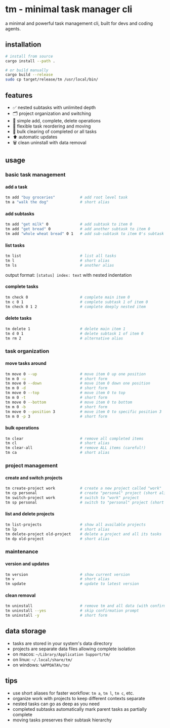 # tm - minimal task manager cli

a minimal and powerful task management cli, built for devs and coding agents.

## installation

```bash
# install from source
cargo install --path .

# or build manually
cargo build --release
sudo cp target/release/tm /usr/local/bin/
```

## features

- ✅ nested subtasks with unlimited depth
- 🗂️ project organization and switching
- 📝 simple add, complete, delete operations
- 🔄 flexible task reordering and moving
- 🧹 bulk clearing of completed or all tasks
- ⬆️ automatic updates
- 🗑️ clean uninstall with data removal

## usage

### basic task management

#### add a task
```bash
tm add "buy groceries"           # add root level task
tm a "walk the dog"              # short alias
```

#### add subtasks
```bash
tm add "get milk" 0              # add subtask to item 0
tm add "get bread" 0             # add another subtask to item 0
tm add "whole wheat bread" 0 1   # add sub-subtask to item 0's subtask 1
```

#### list tasks
```bash
tm list                          # list all tasks
tm l                             # short alias
tm ls                            # another alias
```

output format: `[status] index: text` with nested indentation

#### complete tasks
```bash
tm check 0                       # complete main item 0
tm c 0 1                         # complete subtask 1 of item 0
tm check 0 1 2                   # complete deeply nested item
```

#### delete tasks
```bash
tm delete 1                      # delete main item 1
tm d 0 1                         # delete subtask 1 of item 0
tm rm 2                          # alternative alias
```

### task organization

#### move tasks around
```bash
tm move 0 --up                   # move item 0 up one position
tm m 0 -u                        # short form
tm move 0 --down                 # move item 0 down one position
tm m 0 -d                        # short form
tm move 0 --top                  # move item 0 to top
tm m 0 -t                        # short form
tm move 0 --bottom               # move item 0 to bottom
tm m 0 -b                        # short form
tm move 0 --position 3           # move item 0 to specific position 3
tm m 0 -p 3                      # short form
```

#### bulk operations
```bash
tm clear                         # remove all completed items
tm cl                            # short alias
tm clear-all                     # remove ALL items (careful!)
tm ca                            # short alias
```

### project management

#### create and switch projects
```bash
tm create-project work           # create a new project called "work"
tm cp personal                   # create "personal" project (short alias)
tm switch-project work           # switch to "work" project
tm sp personal                   # switch to "personal" project (short alias)
```

#### list and delete projects
```bash
tm list-projects                 # show all available projects
tm lp                            # short alias
tm delete-project old-project    # delete a project and all its tasks
tm dp old-project                # short alias
```

### maintenance

#### version and updates
```bash
tm version                       # show current version
tm v                             # short alias
tm update                        # update to latest version
```

#### clean removal
```bash
tm uninstall                     # remove tm and all data (with confirmation)
tm uninstall --yes               # skip confirmation prompt
tm uninstall -y                  # short form
```

## data storage

- tasks are stored in your system's data directory
- projects are separate data files allowing complete isolation
- on macos: `~/Library/Application Support/tm/`
- on linux: `~/.local/share/tm/`
- on windows: `%APPDATA%/tm/`

## tips

- use short aliases for faster workflow: `tm a`, `tm l`, `tm c`, etc.
- organize work with projects to keep different contexts separate
- nested tasks can go as deep as you need
- completed subtasks automatically mark parent tasks as partially complete
- moving tasks preserves their subtask hierarchy

